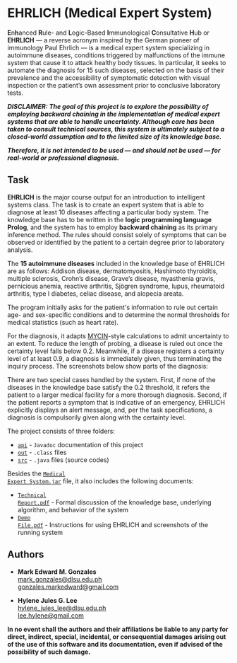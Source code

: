 # EHRLICH (Medical Expert System)
**E**n**h**anced **R**ule- and **L**ogic-Based **I**mmunological **C**onsultative **H**ub or **EHRLICH** &mdash; a reverse acronym inspired by the German pioneer of immunology Paul Ehrlich &mdash; is a medical expert system specializing in autoimmune diseases, conditions triggered by malfunctions of the immune system that cause it to attack healthy body tissues. In particular, it seeks to automate the diagnosis for 15 such diseases, selected on the basis of their prevalence and the accessibility of symptomatic detection with visual inspection or the patient’s own assessment prior to conclusive laboratory tests.

***DISCLAIMER: The goal of this project is to explore the possibility of employing backward chaining in the implementation of medical expert systems that are able to handle uncertainty. Although care has been taken to consult technical sources, this system is ultimately subject to a closed-world assumption and to the limited size of its knowledge base.***

***Therefore, it is not intended to be used &mdash; and should not be used &mdash; for real-world or professional diagnosis.***

## Task
**EHRLICH** is the major course output for an introduction to intelligent systems class. The task is to create an expert system that is able to diagnose at least 10 diseases affecting a particular body system. The knowledge base has to be written in the **logic programming language Prolog**, and the system has to employ **backward chaining** as its primary inference method. The rules should consist solely of symptoms that can be observed or identified by the patient to a certain degree prior to laboratory analysis.

The **15 autoimmune diseases** included in the knowledge base of EHRLICH are as follows: Addison disease, dermatomyositis, Hashimoto thyroiditis, multiple sclerosis, Crohn’s disease, Grave’s disease, myasthenia gravis, pernicious anemia, reactive arthritis, Sjögren syndrome, lupus, rheumatoid arthritis, type I diabetes, celiac disease, and alopecia areata.

The program initially asks for the patient's information to rule out certain age- and sex-specific conditions and to determine the normal thresholds for medical statistics (such as heart rate).

For the diagnosis, it adapts <a href = "https://www.ncbi.nlm.nih.gov/pmc/articles/PMC2464549/pdf/procascamc00015-0074.pdf">MYCIN</a>-style calculations to admit uncertainty to an extent. To reduce the length of probing, a disease is ruled out once the certainty level falls below 0.2. Meanwhile, if a disease registers a certainty level of at least 0.9, a diagnosis is immediately given, thus terminating the inquiry process. The screenshots below show parts of the diagnosis:

There are two special cases handled by the system. First, if none of the diseases in the knowledge base satisfy the 0.2 threshold, it refers the patient to a larger medical facility for a more thorough diagnosis. Second, if the patient reports a symptom that is indicative of an emergency, EHRLICH explicitly displays an alert message, and, per the task specifications, a diagnosis is compulsorily given along with the certainty level.

The project consists of three folders:
- <a href = "https://github.com/memgonzales/medical-expert-ehrlich/tree/master/api"><code>api</code></a> - <code>Javadoc</code> documentation of this project
- <a href = "https://github.com/memgonzales/medical-expert-ehrlich/tree/master/out"><code>out</code></a> - <code>.class</code> files
- <a href = "https://github.com/memgonzales/medical-expert-ehrlich/tree/master/src"><code>src</code></a> - <code>.java</code> files (source codes)

Besides the <a href = "https://github.com/memgonzales/medical-expert-ehrlich/blob/master/Medical%20Expert%20System.jar"><code>Medical Expert System.jar</code></a> file, it also includes the following documents:
- <a href = "https://github.com/memgonzales/medical-expert-ehrlich/blob/master/Technical%20Report.pdf"><code>Technical Report.pdf</code></a> - Formal discussion of the knowledge base, underlying algorithm, and behavior of the system
- <a href = "https://github.com/memgonzales/medical-expert-ehrlich/blob/master/Demo%20File.pdf"><code>Demo File.pdf</code></a> - Instructions for using EHRLICH and screenshots of the running system

## Authors
- <b>Mark Edward M. Gonzales</b> <br/>
  mark_gonzales@dlsu.edu.ph <br/>
  gonzales.markedward@gmail.com <br/>
  
- <b>Hylene Jules G. Lee</b> <br/>
  hylene_jules_lee@dlsu.edu.ph <br/>
  lee.hylene@gmail.com <br/>
  
**In no event shall the authors and their affiliations be liable to any party for direct, indirect, special, incidental, or consequential damages arising out of the use of this software and its documentation, even if advised of the possibility of such damage.**
